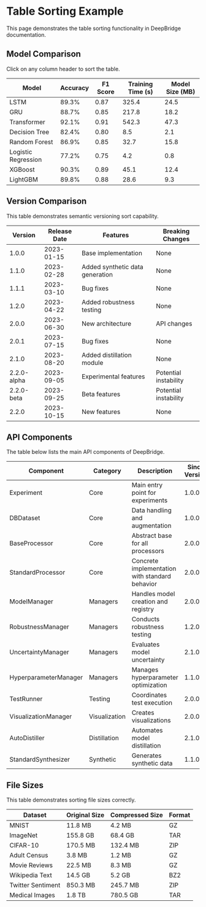 # Table Sorting Example

This page demonstrates the table sorting functionality in DeepBridge documentation.

## Model Comparison

Click on any column header to sort the table.

| Model | Accuracy | F1 Score | Training Time (s) | Model Size (MB) |
| ----- | -------- | -------- | ----------------- | --------------- |
| LSTM | 89.3% | 0.87 | 325.4 | 24.5 |
| GRU | 88.7% | 0.85 | 217.8 | 18.2 |
| Transformer | 92.1% | 0.91 | 542.3 | 47.3 |
| Decision Tree | 82.4% | 0.80 | 8.5 | 2.1 |
| Random Forest | 86.9% | 0.85 | 32.7 | 15.8 |
| Logistic Regression | 77.2% | 0.75 | 4.2 | 0.8 |
| XGBoost | 90.3% | 0.89 | 45.1 | 12.4 |
| LightGBM | 89.8% | 0.88 | 28.6 | 9.3 |

## Version Comparison

This table demonstrates semantic versioning sort capability.

| Version | Release Date | Features | Breaking Changes |
| ------- | ------------ | -------- | --------------- |
| 1.0.0 | 2023-01-15 | Base implementation | None |
| 1.1.0 | 2023-02-28 | Added synthetic data generation | None |
| 1.1.1 | 2023-03-10 | Bug fixes | None |
| 1.2.0 | 2023-04-22 | Added robustness testing | None |
| 2.0.0 | 2023-06-30 | New architecture | API changes |
| 2.0.1 | 2023-07-15 | Bug fixes | None |
| 2.1.0 | 2023-08-20 | Added distillation module | None |
| 2.2.0-alpha | 2023-09-05 | Experimental features | Potential instability |
| 2.2.0-beta | 2023-09-25 | Beta features | Potential instability |
| 2.2.0 | 2023-10-15 | New features | None |

## API Components

The table below lists the main API components of DeepBridge.

| Component | Category | Description | Since Version |
| --------- | -------- | ----------- | ------------ |
| Experiment | Core | Main entry point for experiments | 1.0.0 |
| DBDataset | Core | Data handling and augmentation | 1.0.0 |
| BaseProcessor | Core | Abstract base for all processors | 2.0.0 |
| StandardProcessor | Core | Concrete implementation with standard behavior | 2.0.0 |
| ModelManager | Managers | Handles model creation and registry | 2.0.0 |
| RobustnessManager | Managers | Conducts robustness testing | 1.2.0 |
| UncertaintyManager | Managers | Evaluates model uncertainty | 2.1.0 |
| HyperparameterManager | Managers | Manages hyperparameter optimization | 1.1.0 |
| TestRunner | Testing | Coordinates test execution | 2.0.0 |
| VisualizationManager | Visualization | Creates visualizations | 2.0.0 |
| AutoDistiller | Distillation | Automates model distillation | 2.1.0 |
| StandardSynthesizer | Synthetic | Generates synthetic data | 1.1.0 |

## File Sizes

This table demonstrates sorting file sizes correctly.

| Dataset | Original Size | Compressed Size | Format |
| ------- | ------------- | --------------- | ------ |
| MNIST | 11.8 MB | 4.2 MB | GZ |
| ImageNet | 155.8 GB | 68.4 GB | TAR |
| CIFAR-10 | 170.5 MB | 132.4 MB | ZIP |
| Adult Census | 3.8 MB | 1.2 MB | GZ |
| Movie Reviews | 22.5 MB | 8.3 MB | GZ |
| Wikipedia Text | 14.5 GB | 5.2 GB | BZ2 |
| Twitter Sentiment | 850.3 MB | 245.7 MB | ZIP |
| Medical Images | 1.8 TB | 780.5 GB | TAR |